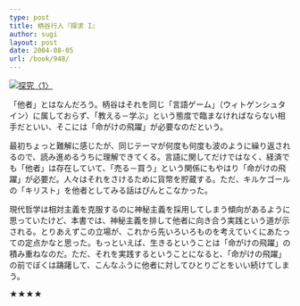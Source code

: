 ```yaml
---
type: post
title: 柄谷行人『探求 I』
author: sugi
layout: post
date: 2004-08-05
url: /book/948/
---
```

<a href="http://www.amazon.co.jp/exec/obidos/ASIN/4061590154/chezsugi-22/ref=nosim/" onclick="_gaq.push(['_trackEvent', 'outbound-article', 'http://www.amazon.co.jp/exec/obidos/ASIN/4061590154/chezsugi-22/ref=nosim/', '']);" name="amazletlink" target="_blank"><img src="http://i0.wp.com/ec2.images-amazon.com/images/I/1166GJEAZFL.SL160.jpg?w=660" alt="探究〈1〉" class="alignleft" data-recalc-dims="1" /></a>

「他者」とはなんだろう。柄谷はそれを同じ「言語ゲーム」（ウィトゲンシュタイン）に属しておらず、「教える－学ぶ」という態度で臨まなければならない相手だといい、そこには「命がけの飛躍」が必要なのだという。

最初ちょっと難解に感じたが、同じテーマが何度も何度も波のように繰り返されるので、読み進めるうちに理解できてくる。言語に関してだけではなく、経済でも「他者」は存在していて、「売る－買う」という関係にもやはり「命がけの飛躍」が必要だ。人々はそれをさけるために貨幣を貯蔵する。ただ、キルケゴールの「キリスト」を他者としてみる話はぴんとこなかった。

現代哲学は相対主義を克服するのに神秘主義を採用してしまう傾向があるように思っていたけど、本書では、神秘主義を排して他者に向き合う実践という道が示される。とりあえずこの立場が、これから先いろいろものを考えていくにあたっての定点かなと思った。もっといえば、生きるということは「命がけの飛躍」の積み重ねなのだ。ただ、それを実践するということになると、「命がけの飛躍」の前でぼくは躊躇して、こんなふうに他者に対してひとりごとをいい続けてしまう。

★★★★

